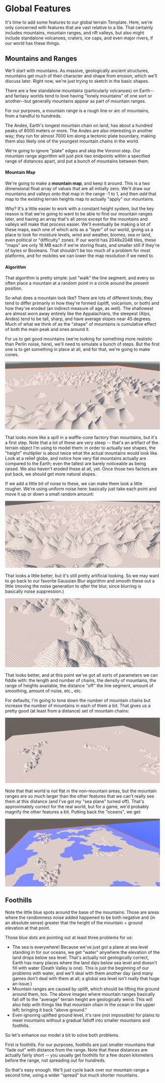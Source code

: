 # Global Features

It's time to add some features to our global terrain Template.   Here, we're only concerned with features that are vast relative to a tile.   That certainly includes mountains, mountain ranges, and rift valleys, but also might include standalone volcanoes, craters, ice caps, and even major rivers, if our world has these things.

## Mountains and Ranges

We'll start with mountains.  As massive, geologically ancient structures, mountains get much of their character and shape from erosion, which we'll discuss later.   Right now, we're just trying to sketch in the basic shapes.

There are a few standalone mountains (particularly volcanoes) on Earth--and fantasy worlds tend to love having "lonely mountains" of one sort or another--but generally mountains appear as part of mountain ranges.

For our purposes, a mountain range is a rough line or arc of mountains, from a handful to hundreds.  

The Andes, Earth's longest mountain chain on land, has about a hundred peaks of 6000 meters or more.  The Andes are also interesting in another way; they run for almost 7000 km along a tectonic plate boundary, making them also likely one of the youngest mountain chains in the world.   

We're going to ignore "plate" edges and skip the Voronoi step.   Our mountain range algorithm will just pick two endpoints within a specified range of distances apart, and put a bunch of mountains between them.

#### Mountain Map

We're going to make a **mountain map**, and keep it around.   This is a two dimensional float array of values that are all initially zero.   We'll draw our mountains and valleys onto that map in the range -1 to 1, and then _add_ that map to the existing terrain heights map to actually "apply" our mountains. 

Why?   It's a little easier to work with a constant height system, but the key reason is that we're going to want to be able to find our mountain ranges later, and having an array that's all zeros except for the mountains and valleys  will make that process easier.   We'll eventually be making a lot of these maps, each one of which acts as a "layer" of our world, giving us a place to look for moisture levels, wind and weather, biomes, sea or land, even political or "difficulty" zones.    If our world has 2048x2048 tiles, these "maps" are only 16 MB each if we're storing floats, and smaller still if they're of bytes or Booleans.   That shouldn't be too much of a problem for most platforms, and for mobiles we can lower the map resolution if we need to.

#### Algorithm

That algorithm is pretty simple:   just "walk" the line segment, and every so often place a mountain at a random point in a circle around the present position.

So what does a mountain look like?    There are lots of different kinds; they tend to differ primarily in how they're formed (uplift, volcanism, or both) and how they've eroded (an indirect measure of age, as well).   The shallowest are almost worn away entirely like the Appalachians, the steepest (Alps, Andes) tend to be tall, sharp, and have average slopes near 45 degrees.   Much of what we think of as the "shape" of mountains is cumulative effect of both the main peak and ones around it.

For us to get good mountains (we're looking for something more realistic than Perlin noise, here), we'll need to simulate a bunch of steps.   But the first one is to get something in place at all, and for that, we're going to make cones.

![Extremely Conical Mountains](media/mtns-conical.png)

That looks more like a spill in a waffle-cone factory than mountains, but it's a first step.   Note that a lot of these are very steep -- that's an artifact of the terrain object I'm using to model them:  in order to actually see shapes, the "height" multiplier is about twice what the actual mountains would look like.   Look at a relief globe, and notice how very flat mountains actually are compared to the Earth; even the tallest are barely noticeable as being raised.   We also haven't eroded these at all, yet.   Once those two factors are put back, we should get more natural slopes.

If we add a little bit of noise to these, we can make them look a little rougher.   We're using uniform noise here:  basically just take each point and move it up or down a small random amount:

![Rougher Mountains](media/mtns-noise.png)

That looks a little better, but it's still pretty artificial looking.   So we may want to go back to our favorite Gaussian Blur algorithm and smooth these out a little (moving the noise generation to _after_ the blur, since blurring is basically noise suppression.)

![Blurred, Noised Mountains](media/mtns-noise-blur.png)

That looks better, and at this point we've got all sorts of parameters we can fiddle with:  the length and number of chains, the density of mountains, the range of heights available, the distance "off" the line segment, amount of smoothing, amount of noise, etc., etc.

For defaults, I'm going to tone down the number of mountain chains but increase the number of mountains in each of them a bit.  That gives us a pretty good (at least from a distance) set of mountain chains:

![Mountain Chains on a flat world](media/mtns-chains.png)

Note that that world is _not_ flat in the non-mountain areas, but the mountain ranges are so much larger than the other features that we can't really see them at this distance (and I've got my "sea plane" turned off).   That's approximately correct for the real world, but for a game, we'd probably magnify the other features a bit.  Putting back the "oceans", we get:

![Mountains with ocean plane enabled](media/mtns-oceans.png)

## Foothills

Note the little blue spots around the base of the mountains:  Those are areas where the randomness noise added happened to be both negative and (in an absolute sense) greater that the height of the mountain + ground elevation at that point.

Those blue dots are pointing out at least three problems for us:

- The sea is everywhere!   Because we've just got a plane at sea level standing in for our oceans, we get "water" anywhere the elevation of the land drops below sea level.   That's actually not geologically correct, Earth has many places where the land dips below sea level and doesn't fill with water (Death Valley is one).   This is just the beginning of our problems with water, and we'll deal with them another day (and many games don't deal with them at all; a global sea level isn't really that huge an issue.)
- Mountain ranges are caused by uplift, which should be lifting the ground around them, too.   The above images where mountain ranges basically fall off to the "average" terrain height are geologically weird.  This will also help with things like that mountain chain in the ocean in the upper left; bringing it back "above ground."
- Even ignoring uplifted ground level, it's rare (not impossible) for plains to meet mountains without a gradual falloff into smaller mountains and foothills.

So let's enhance our model a bit to solve both problems.

First is foothills.   For our purposes, foothills are just smaller mountains that "fade out" with distance from the range.  Note that these distances are actually fairly short -- you usually get foothills for a few dozen kilometers before the range, not spreading out for hundreds.

So that's easy enough.  We'll just cycle back over our mountain range a second time, using a wider "spread" but much shorter mountains.

